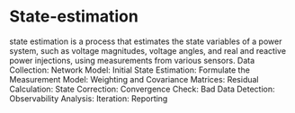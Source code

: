 # State-estimation
state estimation is a process that estimates the state variables of a power system, such as voltage magnitudes, voltage angles, and real and reactive power injections, using measurements from various sensors.
Data Collection:
Network Model:
Initial State Estimation:
Formulate the Measurement Model:
Weighting and Covariance Matrices:
Residual Calculation:
State Correction:
Convergence Check:
Bad Data Detection:
Observability Analysis:
Iteration:
Reporting
